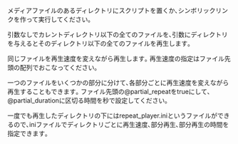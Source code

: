メディアファイルのあるディレクトリにスクリプトを置くか､シンボリックリンクを作って実行してください｡

引数なしでカレントディレクトリ以下の全てのファイルを､引数にディレクトリを与えるとそのディレクトリ以下の全てのファイルを再生します｡

同じファイルを再生速度を変えながら再生します｡
再生速度の指定はファイル先頭の配列でおこなってください｡

一つのファイルをいくつかの部分に分けて､各部分ごとに再生速度を変えながら再生することもできます｡
ファイル先頭の@partial_repeatをtrueにして､@partial_durationに区切る時間を秒で設定してください｡

一度でも再生したディレクトリの下にはrepeat_player.iniというファイルができるので､iniファイルでディレクトリごとに再生速度､部分再生､部分再生の時間を指定できます｡
